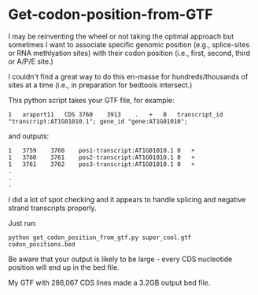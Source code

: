 # Get-codon-position-from-GTF

I may be reinventing the wheel or not taking the optimal approach but sometimes I want to associate specific genomic position (e.g., splice-sites or RNA methlyation sites) with their codon position (i.e., first, second, third or A/P/E site.)

I couldn't find a great way to do this en-masse for hundreds/thousands of sites at a time (i.e., in preparation for bedtools intersect.)

This python script takes your GTF file, for example:

```
1	araport11	CDS	3760	3913	.	+	0	transcript_id "transcript:AT1G01010.1"; gene_id "gene:AT1G01010";
```

and outputs:

```
1	3759	3760	pos1-transcript:AT1G01010.1	0	+
1	3760	3761	pos2-transcript:AT1G01010.1	0	+
1	3761	3762	pos3-transcript:AT1G01010.1	0	+
.
.
.
```

I did a lot of spot checking and it appears to handle splicing and negative strand transcripts properly.

Just run:

```
python get_codon_position_from_gtf.py super_cool.gtf codon_positions.bed
```

Be aware that your output is likely to be large - every CDS nucleotide position will end up in the bed file.

My GTF with 286,067 CDS lines made a 3.2GB output bed file.
